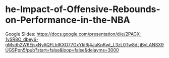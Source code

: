# he-Impact-of-Offensive-Rebounds-on-Performance-in-the-NBA

Google Slides:
https://docs.google.com/presentation/d/e/2PACX-1vSR8O_dbey6-gMvdh2W6EjsxNyAQFLtdKXO77GxYkI6j4JuKpKwt_L3zL0Tw8dLjBvLANSX9UGSPpn5/pub?start=false&loop=false&delayms=3000
